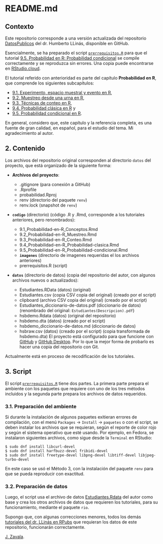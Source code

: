 # README.md

## Contexto

Este repositorio corresponde a una versión actualizada del repositorio [DatosPublicos](https://github.com/hllinas/DatosPublicos) del dr. Humberto LLinás, disponible en GitHub. 

Esencialmente, se ha preparado el script [`prerrequisitos.R`](https://github.com/jzavalar/probabilidad/blob/main/codigo/prerrequisitos.R) para que el tutorial [9.5. Probabilidad en R: Probabilidad condicional](https://github.com/jzavalar/probabilidad/blob/main/codigo/9.5_Probabilidad-en-R_Probabilidad-condicional.Rmd) se compile correctamente y se reproduzca sin errores. Una copia puede encontrarse en [RStudio.cloud](https://posit.cloud/content/6287627).

El tutorial referido con anterioridad es parte del capítulo **Probabilidad en R**, que comprende los siguientes subcapítulos:

- [9.1. Experimento, espacio muestral y evento en R](https://rpubs.com/hllinas/R_Exp-Omega-Evento),
- [9.2. Muestreo desde una urna en R](https://rpubs.com/hllinas/R_Urnas),
- [9.3. Técnicas de conteo en R](https://rpubs.com/hllinas/R_Conteo),
- [9.4. Probabilidad clásica en R](https://rpubs.com/hllinas/R_Prob_Clasica) y
- [9.5. Probabilidad condicional en R](https://rpubs.com/hllinas/R_Prob_Condicional). 

En general, considero que, este capítulo y la referencia completa, es una fuente de gran calidad, en español, para el estudio del tema. Mi agradecimiento al autor.


## 2. Contenido

Los archivos del repositorio original corresponden al directorio `datos` del proyecto, que está organizado de la siguiente forma:

- **Archivos del proyecto**:
  - .gitignore (para conexión a GitHub)
  - .Rprofile
  - probabilidad.Rproj
  - renv (directorio del paquete `renv`)
  - renv.lock (snapshot de `renv`)

- **`codigo`** (directorio) (código .R y .Rmd, corresponde a los tutoriales anteriores, pero renombrados):
  - 9.1_Probabilidad-en-R_Conceptos.Rmd
  - 9.2_Probabilidad-en-R_Muestreo.Rmd
  - 9.3_Probabilidad-en-R_Conteo.Rmd
  - 9.4_Probabilidad-en-R_Probabilidad-clasica.Rmd
  - 9.5_Probabilidad-en-R_Probabilidad-condicional.Rmd
  - **`imagenes`** (directorio de imagenes requeridas el los archivos anteriores)
  - prerrequisitos.R (script)  

- **`datos`** (directorio de datos) (copia del repositorio del autor, con algunos archivos nuevos o actualizados):
  - Estudiantes.RData (datos) (original)
  - Estudiantes.csv (copia CSV copia del original) (creado por el script)
  - clipboard (archivo CSV copia del original) (creado por el script)
  - Estudiantes_diccionario-de-datos.pdf (diccionario de datos) (renombrado del original: `Estudiantes(Descripcion).pdf`) 
  - hsbdemo.Rdata (datos) (original del repositorio) 
  - hsbdemo.dta (datos) (creado por el script)
  - hsbdemo_diccionario-de-datos.md (diccionario de datos)
  - hsbraw.csv (datos) (creado por el script) (copia transformada de hsbdemo.dta)
El proyecto está configurado para que funcione con [GitHub](https://github.com/) y [GitHub Desktop](https://desktop.github.com/). Por lo que la mejor forma de probarlo es hacer una copia del repositorio con Git.

Actualmente está en proceso de recodificación de los tutoriales.
  
## 3. Script

El script [`prerrequisitos.R`](https://github.com/jzavalar/probabilidad/blob/main/codigo/prerrequisitos.R) tiene dos partes. La primera parte prepara el ambiente con los paquetes que requiere con uno de los tres métodos incluidos y la segunda parte prepara los archivos de datos requeridos. 

### 3.1. Preparación del ambiente 

Si durante la instalación de algunos paquetes exitieran errores de compilación, con el menú `Packages` -> `Install` -> `paquetes` o con el script, se deben instalar los archivos que se requieran, según el reporte de color rojo y según el sistema operativo que esté usando. Por ejemplo, en Fedora, se instalaron siguientes archivos, como sigue desde la `Terminal` en RStudio:

```
$ sudo dnf install libcurl-devel
$ sudo dnf install harfbuzz-devel fribidi-devel
$ sudo dnf install freetype-devel libpng-devel libtiff-devel libjpeg-turbo-devel
```

En este caso se usó el Método 3, con la instalación del paquete `renv` para que se pueda reproducir con exactitud. 

### 3.2. Preparación de datos

Luego, el script usa el archivo de datos [Estudiantes.Rdata](https://github.com/hllinas/DatosPublicos/blob/main/Estudiantes.Rdata) del autor como base y crea los otros archivos de datos que requieren los tutoriales, para su funcionamiento, mediante el paquete `rio`.

Supongo que, con algunas correcciones menores, todos los demás [tutoriales del dr. LLinás en RPubs](https://rpubs.com/hllinas/) que requieran los datos de este repositorio, funcionarán correctamente. 

[J. Zavala](https://t.me/jzavalar).
